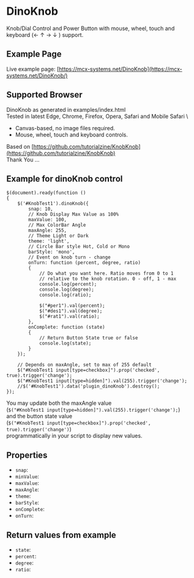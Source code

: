 # DinoKnob

Knob/Dial Control and Power Button with mouse, wheel, touch and keyboard (← ↑ → ↓ ) support.

## Example Page
Live example page: [https://mcx-systems.net/DinoKnob](https://mcx-systems.net/DinoKnob/)

## Supported Browser
DinoKnob as generated in examples/index.html \
Tested in latest Edge, Chrome, Firefox, Opera, Safari and Mobile Safari \

- Canvas-based, no image files required.
- Mouse, wheel, touch and keyboard controls.

Based on [https://github.com/tutorialzine/KnobKnob](https://github.com/tutorialzine/KnobKnob) \
Thank You ...

Example for dinoKnob control
------------------------

```script
$(document).ready(function ()
{
	$('#KnobTest1').dinoKnob({
		snap: 10,
		// Knob Display Max Value as 100%
		maxValue: 100,
		// Max ColorBar Angle
		maxAngle: 255,
		// Theme Light or Dark
		theme: 'light',
		// Circle Bar style Hot, Cold or Mono
		barStyle: 'mono',
		// Event on knob turn - change
		onTurn: function (percent, degree, ratio)
		{
			// Do what you want here. Ratio moves from 0 to 1
		    // relative to the knob rotation. 0 - off, 1 - max
			console.log(percent);
			console.log(degree);
			console.log(ratio);

			$("#per1").val(percent);
			$("#des1").val(degree);
			$("#rat1").val(ratio);
		},
		onComplete: function (state)
		{
			// Return Button State true or false
			console.log(state);
		}
	});

	// Depends on maxAngle, set to max of 255 default
	$("#KnobTest1 input[type=checkbox]").prop('checked', true).trigger('change');
	$("#KnobTest1 input[type=hidden]").val(255).trigger('change');
	//$('#KnobTest1').data('plugin_dinoKnob').destroy();
});
```

You may update both the maxAngle value \
(`$("#KnobTest1 input[type=hidden]").val(255).trigger('change');`) \
and the button state value \
(`$("#KnobTest1 input[type=checkbox]").prop('checked', true).trigger('change')`) \
programmatically in your script to display new values.

Properties
----------

- `snap`: 
- `minValue`: 
- `maxValue`: 
- `maxAngle`: 
- `theme`: 
- `barStyle`: 
- `onComplete`: 
- `onTurn`: 

Return values from example
----------

- `state`: 
- `percent`: 
- `degree`:
- `ratio`: 
